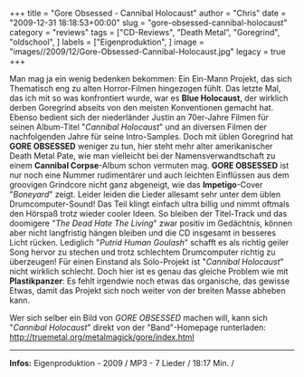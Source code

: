 +++
title = "Gore Obsessed - Cannibal Holocaust"
author = "Chris"
date = "2009-12-31 18:18:53+00:00"
slug = "gore-obsessed-cannibal-holocaust"
category = "reviews"
tags = ["CD-Reviews", "Death Metal", "Goregrind", "oldschool", ]
labels = ["Eigenproduktion", ]
image = "images//2009/12/Gore-Obsessed-Cannibal-Holocaust.jpg"
legacy = true
+++

Man mag ja ein wenig bedenken bekommen: Ein Ein-Mann Projekt, das sich Thematisch eng zu alten Horror-Filmen hingezogen fühlt. Das letzte Mal, das ich mit so was konfrontiert wurde, war es **Blue Holocaust**, der wirklich derben Goregrind abseits von den meisten Konventionen gemacht hat. Ebenso bedient sich der niederländer Justin an 70er-Jahre Filmen für seinen Album-Titel "_Cannibal Holocaust_" und an diversen Filmen der nachfolgenden Jahre für seine Intro-Samples.
Doch mit üblen Goregrind hat **GORE OBSESSED** weniger zu tun, hier steht mehr alter amerikanischer Death Metal Pate, wie man vielleicht bei der Namensverwandtschaft zu einem **Cannibal Corpse**-Album schon vermuten mag. **GORE OBSESSED** ist nur noch eine Nummer rudimentärer und auch leichten Einflüssen aus dem groovigen Grindcore nicht ganz abgeneigt, wie das **Impetigo**-Cover "_Boneyard_" zeigt.
Leider leiden die Lieder allesamt sehr unter dem üblen Drumcomputer-Sound! Das Teil klingt einfach ultra billig und nimmt oftmals den Hörspaß trotz wieder cooler Ideen. So bleiben der Titel-Track und das doomigere "_The Dead Hate The Living_" zwar positiv im Gedächtnis, können aber nicht langfristig hängen bleiben und die CD insgesamt in besseres Licht rücken. Lediglich "_Putrid Human Goulash_" schafft es als richtig geiler Song hervor zu stechen und trotz schlechtem Drumcomputer richtig zu überzeugen!
Für einen Einstand als Solo-Projekt ist "_Cannibal Holocaust_" nicht wirklich schlecht. Doch hier ist es genau das gleiche Problem wie mit **Plastikpanzer**: Es fehlt irgendwie noch etwas das organische, das gewisse Etwas, damit das Projekt sich noch weiter von der breiten Masse abheben kann.

Wer sich selber ein Bild von _GORE OBSESSED_ machen will, kann sich "_Cannibal Holocaust_" direkt von der "Band"-Homepage runterladen: <a href="http://truemetal.org/metalmagick/gore/index.html">http://truemetal.org/metalmagick/gore/index.html</a>





---
**Infos:**
Eigenproduktion - 2009 / 
MP3 - 7 Lieder / 18:17 Min. / 
